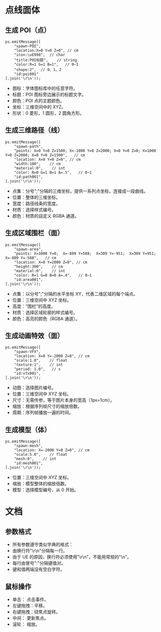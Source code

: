 # 点线面体

## 生成 POI（点）

```
ps.emitMessage([
    "spawn-POI",
    "location:X=0 Y=0 Z=0", // cm
    "icon:\uE998",  // char
    "title:POI标题",    // string
    "color:R=1 G=1 B=1",   // 0~1
    "shape:2",  // 0、1、2
    "id:poi001"
].join('\r\n'));
```

- 图标：字体图标库中的任意字符。
- 标题：POI 图标旁边展示的标题文字。
- 颜色：POI 点的主题颜色。
- 坐标：三维空间中的 XYZ。
- 形状：0 菱形，1 圆形，2 圆角方形。

## 生成三维路径（线）

```
ps.emitMessage([
    "spawn-path",
    "points: X=0 Y=0 Z=1500; X=-1000 Y=0 Z=2000; X=0 Y=0 Z=0; X=1000 Y=0 Z=2000; X=0 Y=0 Z=1500",   // cm
    "location: X=0 Y=0 Z=0", // cm
    "width:100",    // cm
    "material:0",    // int
    "color: R=0 G=1 B=1 A=.5",   // 0~1
    "id:path001",
].join('\r\n'));
```

- 点集：分号";"分隔的三维坐标，提供一系列点坐标，连接成一段曲线。
- 位置：整体的三维坐标。
- 宽度：路径线条的宽度。
- 材质：选择样式编号。
- 颜色：材质的自定义 RGBA 通道。

## 生成区域围栏（面）

```
ps.emitMessage([
    "spawn-area",
    "points: X=1000 Y=0;  X=-809 Y=588;  X=309 Y=-951;  X=309 Y=951;  X=-809 Y=-588",   // cm
    "location: X=0 Y=2000 Z=0", // cm
    "height:300",    // cm
    "material:0",    // int
    "color: R=1 G=0 B=0 A=.4",   // 0~1
    "id:area001",
].join('\r\n'));
```

- 点集：以分号";"分隔的水平坐标 XY，代表二维区域的每个端点。
- 位置：三维空间中 XYZ 坐标。
- 高度：“围栏”的高度。
- 材质：选择区域轮廓的样式编号。
- 颜色：高亮的颜色（RGBA 通道）。

## 生成动画特效（面）

```
ps.emitMessage([
    "spawn-VFX",
    "location: X=0 Y=-2000 Z=0", // cm
    "scale:1.0",    // float
    "texture:1",    // int
    "period: 1.0",   // s
    "id:vfx001",
].join('\r\n'));
```

- 动图：选择图片编号。
- 位置：三维空间中 XYZ 坐标。
- 尺寸：无需传参，等于图片本身的宽高（1px=1cm）。
- 缩放：根据序列帧尺寸的缩放倍数。
- 周期：序列帧播放一遍的时间。

## 生成模型（体）

```
ps.emitMessage([
    "spawn-mesh",
    "location: X=-2000 Y=0 Z=0", // cm
    "scale:5.0",    // float
    "mesh:0",    // int
    "id:mesh001",
].join('\r\n'));
```

- 位置：三维空间中 XYZ 坐标。
- 缩放：模型整体的缩放倍数。
- 模型：选择模型编号，从 0 开始。

# 文档

## 参数格式

- 所有参数遵守类似字典的格式：
- 由换行符"\r\n"分隔每一行。
- 由于 UE 的原因，换行符必须使用"\r\n"，不能用常规的"\n"。
- 每行由冒号":"分隔键值对。
- 键和值两端没有空白字符。

## 鼠标操作

- 单击： 点击事件。
- 左键拖拽：平移。
- 右键拖拽：绕焦点旋转。
- 中间： 更新焦点。
- 滚轮： 缩放。
